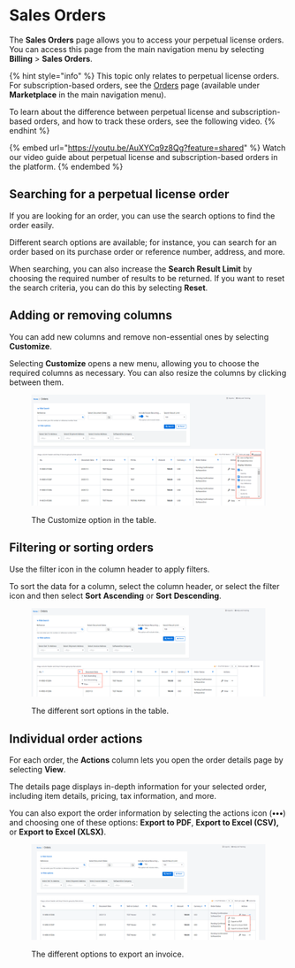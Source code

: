 # Sales Orders

The **Sales Orders** page allows you to access your perpetual license orders. You can access this page from the main navigation menu by selecting **Billing** > **Sales Orders**.&#x20;

{% hint style="info" %}
This topic only relates to perpetual license orders. For subscription-based orders, see the [Orders](../marketplace/orders/) page (available under **Marketplace** in the main navigation menu).&#x20;

To learn about the difference between perpetual license and subscription-based orders, and how to track these orders, see the following video.
{% endhint %}

{% embed url="https://youtu.be/AuXYCq9z8Qg?feature=shared" %}
Watch our video guide about perpetual license and subscription-based orders in the platform.
{% endembed %}

## Searching for a perpetual license order

If you are looking for an order, you can use the search options to find the order easily.&#x20;

Different search options are available; for instance, you can search for an order based on its purchase order or reference number, address, and more.&#x20;

When searching, you can also increase the **Search Result Limit** by choosing the required number of results to be returned. If you want to reset the search criteria, you can do this by selecting **Reset**.&#x20;

## Adding or removing columns <a href="#h_aa5243c973" id="h_aa5243c973"></a>

You can add new columns and remove non-essential ones by selecting **Customize**.&#x20;

Selecting **Customize** opens a new menu, allowing you to choose the required columns as necessary. You can also resize the columns by clicking between them.

<div data-with-frame="true"><figure><img src="../../.gitbook/assets/Orders-customize (1).png" alt=""><figcaption><p>The Customize option in the table.</p></figcaption></figure></div>

## Filtering or sorting orders <a href="#h_6397519928" id="h_6397519928"></a>

Use the filter icon in the column header to apply filters.&#x20;

To sort the data for a column, select the column header, or select the filter icon and then select **Sort** **Ascending** or **Sort** **Descending**.

<div data-with-frame="true"><figure><img src="../../.gitbook/assets/Orders-sort.png" alt=""><figcaption><p>The different sort options in the table.</p></figcaption></figure></div>

## Individual order actions

For each order, the **Actions** column lets you open the order details page by selecting **View**.&#x20;

The details page displays in-depth information for your selected order, including item details, pricing, tax information, and more.&#x20;

You can also export the order information by selecting the actions icon (**•••**) and choosing one of these options: **Export to PDF**, **Export to Excel (CSV),** or **Export to Excel (XLSX)**.

<div data-with-frame="true"><figure><img src="../../.gitbook/assets/legacy_orders-export.png" alt=""><figcaption><p>The different options to export an invoice.</p></figcaption></figure></div>
